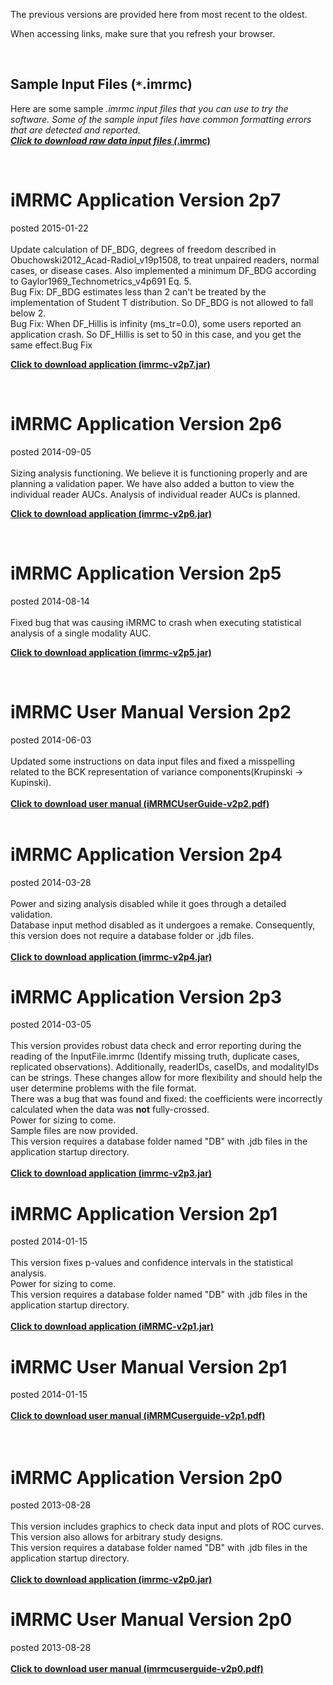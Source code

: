 The previous versions are provided here from most recent to the oldest.

When accessing links, make sure that you refresh your browser.

<br>
<h2>Sample Input Files (<code>*</code>.imrmc)</h2>

Here are some sample <code>*</code>.imrmc input files that you can use to try the software. Some of the sample input files have common formatting errors that are detected and reported. <br>
<b><a href='http://imrmc.googlecode.com/svn/standalone_application/FilesTest-iMRMC'>Click to download raw data input files (*.imrmc)</a></b> <br>

<br>

<h1>iMRMC Application Version 2p7</h1>
posted 2015-01-22<br>
<br>
Update calculation of DF_BDG, degrees of freedom described in<br>
Obuchowski2012_Acad-Radiol_v19p1508, to treat unpaired readers, normal cases, or disease cases. Also implemented a minimum DF_BDG according<br>
to Gaylor1969_Technometrics_v4p691 Eq. 5. <br>
Bug Fix: DF_BDG estimates less than 2 can't be treated by the implementation of Student T distribution. So DF_BDG is not allowed to fall below 2. <br>
Bug Fix: When DF_Hillis is infinity (ms_tr=0.0), some users reported an application crash. So DF_Hillis is set to 50 in this case, and you get the same effect.Bug Fix <br>

<b><a href='http://imrmc.googlecode.com/svn/standalone_application/iMRMC-v2p7.jar'>Click to download application (imrmc-v2p7.jar)</a></b>

<br>

<h1>iMRMC Application Version 2p6</h1>
posted 2014-09-05<br>
<br>
Sizing analysis functioning. We believe it is functioning properly and are planning a validation paper. We have also added a button to view the individual reader AUCs. Analysis of individual reader AUCs is planned. <br>

<b><a href='http://imrmc.googlecode.com/svn/standalone_application/iMRMC-v2p6.jar'>Click to download application (imrmc-v2p6.jar)</a></b>

<br>

<h1>iMRMC Application Version 2p5</h1>
posted 2014-08-14<br>
<br>
Fixed bug that was causing iMRMC to crash when executing statistical analysis of a single modality AUC. <br>

<b><a href='http://imrmc.googlecode.com/svn/standalone_application/iMRMC-v2p5.jar'>Click to download application (imrmc-v2p5.jar)</a></b>

<br>

<h1>iMRMC User Manual Version 2p2</h1>
posted 2014-06-03<br>
<br>
Updated some instructions on data input files and fixed a misspelling related to the BCK representation of variance components(Krupinski -> Kupinski).<br>
<br>
<b><a href='http://imrmc.googlecode.com/svn/standalone_application/iMRMCuserguide-v2p2.pdf'>Click to download user manual (iMRMCUserGuide-v2p2.pdf)</a></b> <br>

<br>
<h1>iMRMC Application Version 2p4</h1>
posted 2014-03-28<br>
<br>
Power and sizing analysis disabled while it goes through a detailed validation. <br>
Database input method disabled as it undergoes a remake. Consequently, this version does not require a database folder or .jdb files.<br>
<br>
<b><a href='http://imrmc.googlecode.com/svn/standalone_application/iMRMC-v2p4.jar'>Click to download application (imrmc-v2p4.jar)</a></b>

<br>
<h1>iMRMC Application Version 2p3</h1>
posted 2014-03-05<br>
<br>
This version provides robust data check and error reporting during the reading of the InputFile.imrmc (Identify missing truth, duplicate cases, replicated observations). Additionally, readerIDs, caseIDs, and modalityIDs can be strings. These changes allow for more flexibility and should help the user determine problems with the file format. <br>
There was a bug that was found and fixed: the coefficients were incorrectly calculated when the data was <b>not</b> fully-crossed. <br>
Power for sizing to come. <br>
Sample files are now provided. <br>
This version requires a database folder named "DB" with .jdb files in the application startup directory.<br>
<br>
<b><a href='http://imrmc.googlecode.com/svn/standalone_application_archive/iMRMC/iMRMC-v2p3.jar'>Click to download application (imrmc-v2p3.jar)</a></b>

<br>
<h1>iMRMC Application Version 2p1</h1>
posted 2014-01-15<br>
<br>
This version fixes p-values and confidence intervals in the statistical analysis. <br>
Power for sizing to come. <br>
This version requires a database folder named "DB" with .jdb files in the application startup directory.<br>
<br>
<b><a href='http://imrmc.googlecode.com/svn/standalone_application_archive/iMRMC/iMRMC-v2p1.jar'>Click to download application (iMRMC-v2p1.jar)</a></b>

<br>
<h1>iMRMC User Manual Version 2p1</h1>
posted 2014-01-15<br>
<br>
<b><a href='http://imrmc.googlecode.com/svn/standalone_application_archive/iMRMC/iMRMCuserguide-v2p1.pdf'>Click to download user manual (iMRMCuserguide-v2p1.pdf)</a></b> <br>

<br>
<br>

<h1>iMRMC Application Version 2p0</h1>
posted 2013-08-28<br>
<br>
This version includes graphics to check data input and plots of ROC curves. <br>
This version also allows for arbitrary study designs. <br>
This version requires a database folder named "DB" with .jdb files in the application startup directory.<br>
<br>
<b><a href='http://imrmc.googlecode.com/svn/standalone_application_archive/iMRMC/iMRMC-v2p0.jar'>Click to download application (imrmc-v2p0.jar)</a></b>

<br>
<h1>iMRMC User Manual Version 2p0</h1>
posted 2013-08-28<br>
<br>
<b><a href='http://imrmc.googlecode.com/svn/standalone_application_archive/iMRMC/iMRMCuserguide-v2p0.pdf'>Click to download user manual (imrmcuserguide-v2p0.pdf)</a></b> <br>